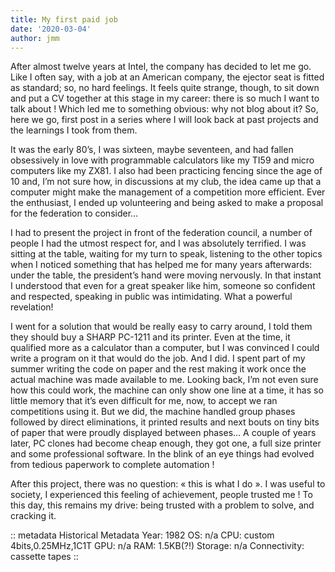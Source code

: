 ```yaml
---
title: My first paid job
date: '2020-03-04'
author: jmm
---
```


After almost twelve years at Intel, the company has decided to let me go. Like I often say, with a job at an American company, the ejector seat is fitted as standard; so, no hard feelings. It feels quite strange, though, to sit down and put a CV together at this stage in my career: there is so much I want to talk about ! Which led me to something obvious: why not blog about it? So, here we go, first post in a series where I will look back at past projects and the learnings I took from them.

It was the early 80’s, I was sixteen, maybe seventeen, and had fallen obsessively in love with programmable calculators like my TI59 and micro computers like my ZX81. I also had been practicing fencing since the age of 10 and, I’m not sure how, in discussions at my club, the idea came up that a computer might make the management of a competition more efficient. Ever the enthusiast, I ended up volunteering and being asked to make a proposal for the federation to consider…

I had to present the project in front of the federation council, a number of people I had the utmost respect for, and I was absolutely terrified. I was sitting at the table, waiting for my turn to speak, listening to the other topics when I noticed something that has helped me for many years afterwards: under the table, the president’s hand were moving nervously. In that instant I understood that even for a great speaker like him, someone so confident and respected, speaking in public was intimidating. What a powerful revelation!

I went for a solution that would be really easy to carry around, I told them they should buy a SHARP PC-1211 and its printer. Even at the time, it qualified more as a calculator than a computer, but I was convinced I could write a program on it that would do the job. And I did. I spent part of my summer writing the code on paper and the rest making it work once the actual machine was made available to me. Looking back, I’m not even sure how this could work, the machine can only show one line at a time, it has so little memory that it’s even difficult for me, now, to accept we ran competitions using it. But we did, the machine handled group phases followed by direct eliminations, it printed results and next bouts on tiny bits of paper that were proudly displayed between phases… A couple of years later, PC clones had become cheap enough, they got one, a full size printer and some professional software. In the blink of an eye things had evolved from tedious paperwork to complete automation !

After this project, there was no question: « this is what I do ». I was useful to society, I experienced this feeling of achievement, people trusted me ! To this day, this remains my drive: being trusted with a problem to solve, and cracking it.

:: metadata
Historical Metadata
Year: 1982
OS: n/a
CPU: custom 4bits,0.25MHz,1C1T
GPU: n/a
RAM: 1.5KB(?!) Storage: n/a
Connectivity: cassette tapes
::
